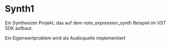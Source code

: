 # Synth1

Ein Synthesizer Projekt, das auf dem note_expression_synth Beispiel im VST SDK aufbaut. 

Ein Eigenwertproblem wird als Audioquelle implementiert
